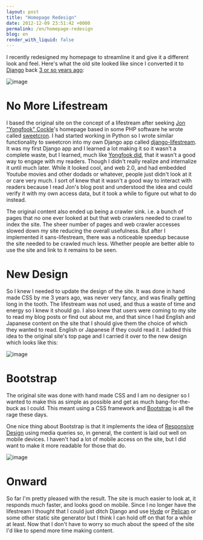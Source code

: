 ```yaml
---
layout: post
title: "Homepage Redesign"
date: 2012-12-09 23:51:42 +0000
permalink: /en/homepage-redesign
blog: en
render_with_liquid: false
---
```


I recently redesigned my homepage to streamline it and give it a
different look and feel. Here's what the old site looked like since I
converted it to [Django](https://www.djangoproject.com/) back [3 or so
years ago](http://www.ianlewis.org/en/new-django-homepage):

![image](https://storage.googleapis.com/static.ianlewis.org/prod/img/689/old_homepage_big.png)

# No More Lifestream

I based the original site on the concept of a lifestream after seeking
[Jon "Yongfook" Cockle](http://yongfook.com)'s homepage based in some
PHP software he wrote called
[sweetcron](http://code.google.com/p/sweetcron/). I had started working
in Python so I wrote similar functionality to sweetcron into my own
Django app called
[django-lifestream](https://bitbucket.org/IanLewis/django-lifestream).
It was my first Django app and I learned a lot making it so it wasn't a
complete waste, but I learned, much like [Yongfook
did](http://yongfook.posterous.com/why-posterous-instead-of-sweetcron),
that it wasn't a good way to engage with my readers. Though I didn't
really realize and internalize it until much later. While it looked
cool, and web 2.0, and had embedded Youtube movies and other dodads or
whatever, people just didn't look at it or care very much. I sort of
knew that it wasn't a good way to interact with readers because I read
Jon's blog post and understood the idea and could verify it with my own
access data, but it took a while to figure out what to do instead.

The original content also ended up being a crawler sink. i.e. a bunch of
pages that no one ever looked at but that web crawlers needed to crawl
to index the site. The sheer number of pages and web crawler accesses
slowed down my site reducing the overall usefulness. But after I
implemented it sans-lifestream, there was a noticeable speedup because
the site needed to be crawled much less. Whether people are better able
to use the site and link to it remains to be seen.

# New Design

So I knew I needed to update the design of the site. It was done in hand
made CSS by me 3 years ago, was never very fancy, and was finally
getting long in the tooth. The lifestream was not used, and thus a waste
of time and energy so I knew it should go. I also knew that users were
coming to my site to read my blog posts or find out about me, and that
since I had English and Japanese content on the site that I should give
them the choice of which they wanted to read. English or Japanese if
they could read it. I added this idea to the original site's top page
and I carried it over to the new design which looks like this:

![image](https://storage.googleapis.com/static.ianlewis.org/prod/img/689/new-top_big.png)

# Bootstrap

The original site was done with hand made CSS and I am no designer so I
wanted to make this as simple as possible and get as much
bang-for-the-buck as I could. This meant using a CSS framework and
[Bootstrap](http://twitter.github.com/bootstrap/) is all the rage these
days.

One nice thing about Bootstrap is that it implements the idea of
[Responsive Design](http://en.wikipedia.org/wiki/Responsive_web_design)
using media queries so, in general, the content is laid out well on
mobile devices. I haven't had a lot of mobile access on the site, but I
did want to make it more readable for those that do.

![image](https://storage.googleapis.com/static.ianlewis.org/prod/img/689/2012-12-09_23.34.47_small.png)

# Onward

So far I'm pretty pleased with the result. The site is much easier to
look at, it responds much faster, and looks good on mobile. Since I no
longer have the lifestream I thought that I could just ditch Django and
use [Hyde](http://hyde.github.com/) or
[Pelican](http://docs.getpelican.com/en/latest/) or some other static
site generator but I think I can hold off on that for a while at least.
Now that I don't have to worry so much about the speed of the site I'd
like to spend more time making content.
